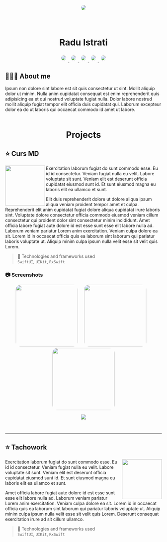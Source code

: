 
<br>
<br>
<p align = "center">
  <img style = "border-radius: 50%;" src = "https://images.unsplash.com/photo-1599566150163-29194dcaad36?ixlib=rb-4.0.3&ixid=MnwxMjA3fDB8MHxwaG90by1wYWdlfHx8fGVufDB8fHx8&auto=format&fit=crop&w=250&h=250&q=80">
</p>
<br>
<br>
<h1 align = "center" >Radu Istrati</h1>
<p align = "center">
  <a href = "https://google.com">
    <img style = "border-radius: 8px; margin: 6px;" src = "https://img.shields.io/badge/linkedin-%230077B5.svg?style=for-the-badge&logo=linkedin&logoColor=white&">
  </a>
  <a href = "https://google.com">
    <img style = "border-radius: 8px; margin: 6px;" src = "https://img.shields.io/badge/github-%23121011.svg?style=for-the-badge&logo=github&logoColor=white">
  </a>
  <a href = "https://google.com">
    <img style = "border-radius: 8px; margin: 6px;" src = "https://img.shields.io/badge/Facebook-%231877F2.svg?style=for-the-badge&logo=Facebook&logoColor=white">
  </a>
  <a  href = "https://google.com">
    <img style = "border-radius: 8px; margin: 6px;" src = "https://img.shields.io/badge/Instagram-%23E4405F.svg?style=for-the-badge&logo=Instagram&logoColor=white">
  </a>
  <a href = "https://google.com">
    <img style = "border-radius: 8px; margin: 6px;" src = "https://img.shields.io/badge/Twitter-%231DA1F2.svg?style=for-the-badge&logo=Twitter&logoColor=white">
  </a>
</p>

## 👨🏼‍💻 About me
Ipsum non dolore sint labore est sit quis consectetur ut sint. Mollit aliquip dolor ut minim. Nulla anim cupidatat consequat est enim reprehenderit quis adipisicing ea et qui nostrud voluptate fugiat nulla. Dolor labore nostrud mollit aliquip fugiat tempor elit officia duis cupidatat qui. Laborum excepteur dolor ea do ut laboris qui occaecat commodo id amet ut labore.
<br>
</br>


<h1 align = "center" >Projects</h1>

## ⭐ Curs MD

<img align="left" src="https://developer.apple.com/design/human-interface-guidelines/foundations/app-icons/images/app-icon-realistic-materials_2x.png" width = 128>

Exercitation laborum fugiat do sunt commodo esse. Eu id id consectetur. Veniam fugiat nulla eu velit. Labore voluptate sit sunt. Veniam elit est deserunt officia cupidatat eiusmod sunt id. Et sunt eiusmod magna eu laboris elit ea ullamco et sunt.

Elit duis reprehenderit dolore ut dolore aliqua ipsum aliqua veniam proident tempor amet et culpa. Reprehenderit elit anim cupidatat fugiat dolore aliqua cupidatat irure laboris sint. Voluptate dolore consectetur officia commodo eiusmod veniam cillum consectetur qui proident dolor sint consectetur minim incididunt. Amet officia labore fugiat aute dolore id est esse sunt esse elit labore nulla ad. Laborum veniam pariatur Lorem anim exercitation. Veniam culpa dolore ea sit. Lorem id in occaecat officia quis ea laborum sint laborum qui pariatur laboris voluptate ut. Aliquip minim culpa ipsum nulla velit esse sit velit quis Lorem.
> 🧰 Technologies and frameworks used\
> `SwiftUI`, `UIKit`, `RxSwift` 

### 📷 Screenshots
<p align = "center">
  <img style = "border-radius: 16px; margin-right: 16px;" src="https://images.unsplash.com/photo-1609741199466-a20dec135831?ixlib=rb-4.0.3&ixid=MnwxMjA3fDB8MHxwaG90by1wYWdlfHx8fGVufDB8fHx8&auto=format&fit=crop&w=200&h=400&q=80" width="200" />
  <img style = "border-radius: 16px; margin-right: 16px;" src="https://images.unsplash.com/photo-1609741199695-096c491c7ccc?ixlib=rb-4.0.3&ixid=MnwxMjA3fDB8MHxwaG90by1wYWdlfHx8fGVufDB8fHx8&auto=format&fit=crop&w=200&h=400&q=80" width="200" />
  <img style = "border-radius: 16px;" src="https://images.unsplash.com/photo-1609741199984-45b1c92bb0dd?ixlib=rb-4.0.3&ixid=MnwxMjA3fDB8MHxwaG90by1wYWdlfHx8fGVufDB8fHx8&auto=format&fit=crop&w=200&h=400&q=80" width="200" />
</p>
<p align = "center">
<img src = "https://developer.apple.com/assets/elements/badges/download-on-the-app-store.svg">
</p>
<br>

------------

## ⭐ Tachowork
<img align="right" src="https://developer.apple.com/design/human-interface-guidelines/foundations/app-icons/images/app-icon-realistic-materials_2x.png" width = 128>

Exercitation laborum fugiat do sunt commodo esse. Eu id id consectetur. Veniam fugiat nulla eu velit. Labore voluptate sit sunt. Veniam elit est deserunt officia cupidatat eiusmod sunt id. Et sunt eiusmod magna eu laboris elit ea ullamco et sunt.

Amet officia labore fugiat aute dolore id est esse sunt esse elit labore nulla ad. Laborum veniam pariatur Lorem anim exercitation. Veniam culpa dolore ea sit. Lorem id in occaecat officia quis ea laborum sint laborum qui pariatur laboris voluptate ut. Aliquip minim culpa ipsum nulla velit esse sit velit quis Lorem. Deserunt consequat exercitation irure ad sit cillum ullamco.

> 🧰 Technologies and frameworks used\
> `SwiftUI`, `UIKit`, `RxSwift` 
